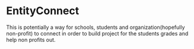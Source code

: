 # EntityConnect

This is potentially a way for schools, students and organization(hopefully non-profit) to connect in order to build project for the students grades and help non profits out.
